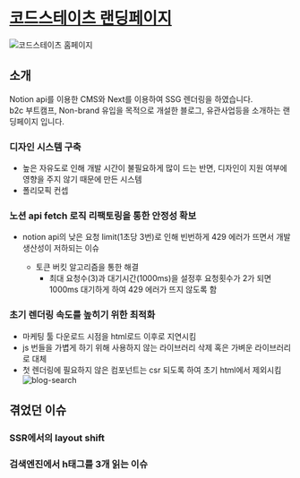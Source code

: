 # [코드스테이츠 랜딩페이지](https://www.codestates.com)

![코드스테이츠 홈페이지](https://www.datocms-assets.com/107137/1698302941-2023-10-26-3-48-56.png)

## 소개

Notion api를 이용한 CMS와 Next를 이용하여 SSG 렌더링을 하였습니다.  
b2c 부트캠프, Non-brand 유입을 목적으로 개설한 블로그, 유관사업등을 소개하는 랜딩페이지 입니다.

### 디자인 시스템 구축

- 높은 자유도로 인해 개발 시간이 불필요하게 많이 드는 반면, 디자인이 지원 여부에 영향을 주지 않기 때문에 만든 시스템
- 폴리모픽 컨셉

### 노션 api fetch 로직 리팩토링을 통한 안정성 확보

- notion api의 낮은 요청 limit(1초당 3번)로 인해 빈번하게 429 에러가 뜨면서 개발 생산성이 저하되는 이슈

  - 토큰 버킷 알고리즘을 통한 해결
    - 최대 요청수(3)과 대기시간(1000ms)을 설정후 요청횟수가 2가 되면 1000ms 대기하게 하여 429 에러가 뜨지 않도록 함

### 초기 렌더링 속도를 높히기 위한 최적화

- 마케팅 툴 다운로드 시점을 html로드 이후로 지연시킴
- js 번들을 가볍게 하기 위해 사용하지 않는 라이브러리 삭제 혹은 가벼운 라이브러리로 대체
- 첫 렌더링에 필요하지 않은 컴포넌트는 csr 되도록 하여 초기 html에서 제외시킴
  ![blog-search](https://www.datocms-assets.com/107137/1698304561-blog-searchtoggle.gif)

## 겪었던 이슈

### SSR에서의 layout shift

### 검색엔진에서 h태그를 3개 읽는 이슈
